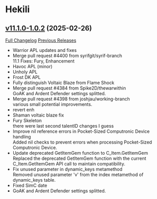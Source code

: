 # Hekili

## [v11.1.0-1.0.2](https://github.com/Hekili/hekili/tree/v11.1.0-1.0.2) (2025-02-26)
[Full Changelog](https://github.com/Hekili/hekili/compare/v11.1.0-1.0.1...v11.1.0-1.0.2) [Previous Releases](https://github.com/Hekili/hekili/releases)

- Warrior APL updates and fixes  
- Merge pull request #4400 from syrifgit/syrif-branch  
    11.1 Fixes: Fury, Enhancement  
- Havoc APL (minor)  
- Unholy APL  
- Frost DK APL  
- Fully distinguish Voltaic Blaze from Flame Shock  
- Merge pull request #4384 from Spike2D/thewarwithin  
    GoAK and Ardent Defender settings splitted.  
- Merge pull request #4398 from joshjau/working-branch  
    various small potential improvements.  
- revert enh  
- Shaman voltaic blaze fix  
- Fury Skeleton  
    there were last second talentID changes I guess  
- Improve nil reference errors in Pocket-Sized Computronic Device handling  
    Added nil checks to prevent errors when processing Pocket-Sized Computronic Device.  
- Update deprecated GetItemGem function to C\_Item.GetItemGem  
    Replaced the deprecated GetItemGem function with the current C\_Item.GetItemGem API call to maintain compatibility.  
- Fix unused parameter in dynamic\_keys metamethod  
    Removed unused parameter 'v' from the index metamethod of dynamic\_keys table.  
- Fixed SimC date  
- GoAK and Ardent Defender settings splitted.  